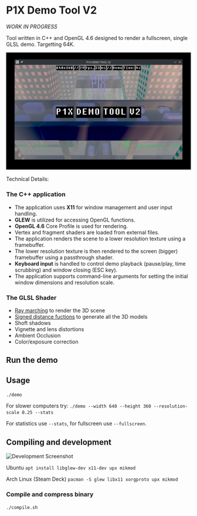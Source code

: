 # P1X Demo Tool V2

*WORK IN PROGRESS*

Tool written in C++ and OpenGL 4.6 designed to render a fullscreen, single GLSL demo. Targetting 64K.

![Demo Screenshot](media/screen2.jpg)

Technical Details:

### The C++ application
* The application uses **X11** for window management and user input handling.
* **GLEW** is utilized for accessing OpenGL functions.
* **OpenGL 4.6** Core Profile is used for rendering.
* Vertex and fragment shaders are loaded from external files.
* The application renders the scene to a lower resolution texture using a framebuffer.
* The lower resolution texture is then rendered to the screen (bigger) framebuffer using a passthrough shader.
* **Keyboard input** is handled to control demo playback (pause/play, time scrubbing) and window closing (ESC key).
* The application supports command-line arguments for setting the initial window dimensions and resolution scale.

### The GLSL Shader
* [Ray marching](https://en.wikipedia.org/wiki/Ray_marching) to render the 3D scene
* [Signed distance fuctions](https://en.wikipedia.org/wiki/Signed_distance_function) to generate all the 3D models
* Shoft shadows
* Vignette and lens distortions
* Ambient Occlusion
* Color/exposure correction

## Run the demo


## Usage
```./demo```

For slower computers try:
```./demo --width 640 --height 360 --resolution-scale 0.25 --stats```

For statistics use ```--stats```, for fullscreen use ```--fullscreen```.

## Compiling and development

![Development Screenshot](media/screen1.jpg)

Ubuntu
```apt install libglew-dev x11-dev upx mikmod```

Arch Linux (Steam Deck)
```pacman -S glew libx11 xorgproto upx mikmod```

### Compile and compress binary
```./compile.sh```
